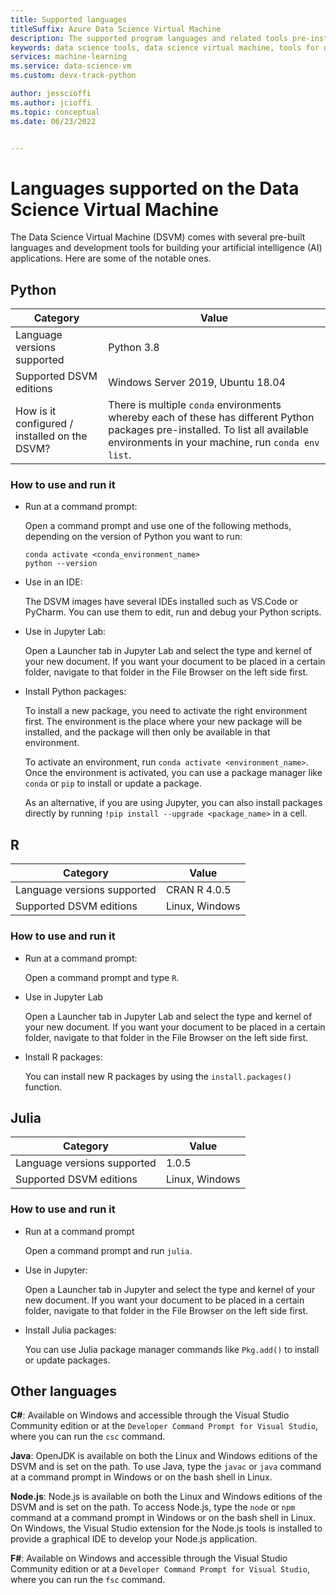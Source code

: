 ```yaml
---
title: Supported languages
titleSuffix: Azure Data Science Virtual Machine 
description: The supported program languages and related tools pre-installed on the Data Science Virtual Machine.
keywords: data science tools, data science virtual machine, tools for data science, linux data science
services: machine-learning
ms.service: data-science-vm
ms.custom: devx-track-python

author: jesscioffi
ms.author: jcioffi
ms.topic: conceptual
ms.date: 06/23/2022


---
```


# Languages supported on the Data Science Virtual Machine 

The Data Science Virtual Machine (DSVM) comes with several pre-built languages and development tools for building your
artificial intelligence (AI) applications. Here are some of the notable ones.

## Python

| Category | Value |
|--|--|
| Language versions supported | Python 3.8 |
| Supported DSVM editions | Windows Server 2019, Ubuntu 18.04 |
| How is it configured / installed on the DSVM? | There is multiple `conda` environments whereby each of these has different Python packages pre-installed. To list all available environments in your machine, run `conda env list`. |

### How to use and run it

* Run at a command prompt:

  Open a command prompt and use one of the following methods, depending on the version of Python you want to run:

    ```
    conda activate <conda_environment_name>
    python --version
    ```
    
* Use in an IDE:

  The DSVM images have several IDEs installed such as VS.Code or PyCharm. You can use them to edit, run and debug your
  Python scripts.

* Use in Jupyter Lab:

  Open a Launcher tab in Jupyter Lab and select the type and kernel of your new document. If you want your document to be
  placed in a certain folder, navigate to that folder in the File Browser on the left side first.

* Install Python packages:

  To install a new package, you need to activate the right environment first. The environment is the place where your
  new package will be installed, and the package will then only be available in that environment.

  To activate an environment, run `conda activate <environment_name>`. Once the environment is activated, you can use
  a package manager like `conda` or `pip` to install or update a package.

  As an alternative, if you are using Jupyter, you can also install packages directly by running
`!pip install --upgrade <package_name>` in a cell.

## R

| Category | Value |
|--|--|
| Language versions supported | CRAN R 4.0.5 |
| Supported DSVM editions | Linux, Windows |

### How to use and run it

* Run at a command prompt:

  Open a command prompt and type `R`.

* Use in Jupyter Lab

  Open a Launcher tab in Jupyter Lab and select the type and kernel of your new document. If you want your document to be
  placed in a certain folder, navigate to that folder in the File Browser on the left side first.

* Install R packages:

  You can install new R packages by using the `install.packages()` function.

## Julia

| Category | Value |
| ------------- | ------------- |
| Language versions supported | 1.0.5 |
| Supported DSVM editions      | Linux, Windows     |


### How to use and run it    

* Run at a command prompt

  Open a command prompt and run `julia`.

* Use in Jupyter:

  Open a Launcher tab in Jupyter and select the type and kernel of your new document. If you want your document to be
  placed in a certain folder, navigate to that folder in the File Browser on the left side first.

* Install Julia packages:

  You can use Julia package manager commands like `Pkg.add()` to install or update packages.


## Other languages

**C#**: Available on Windows and accessible through the Visual Studio Community edition or at the `Developer Command Prompt for Visual Studio`, where you can run the `csc` command.

**Java**: OpenJDK is available on both the Linux and Windows editions of the DSVM and is set on the path. To use Java, type the `javac` or `java` command at a command prompt in Windows or on the bash shell in Linux.

**Node.js**: Node.js is available on both the Linux and Windows editions of the DSVM and is set on the path. To access Node.js, type the `node` or `npm` command at a command prompt in Windows or on the bash shell in Linux. On Windows, the Visual Studio extension for the Node.js tools is installed to provide a graphical IDE to develop your Node.js application.

**F#**: Available on Windows and accessible through the Visual Studio Community edition or at a `Developer Command Prompt for Visual Studio`, where you can run the `fsc` command.
